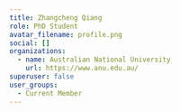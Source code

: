 ```yaml
---
title: Zhangcheng Qiang
role: PhD Student
avatar_filename: profile.png
social: []
organizations:
  - name: Australian National University
    url: https://www.anu.edu.au/
superuser: false
user_groups:
  - Current Member
---
```

